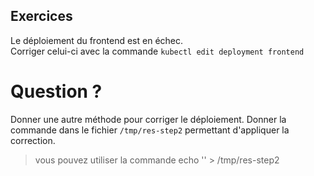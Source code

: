 ## Exercices
Le déploiement du frontend est en échec.  
Corriger celui-ci avec la commande `kubectl edit deployment frontend`

# Question ?
Donner une autre méthode pour corriger le déploiement.
Donner la commande dans le fichier `/tmp/res-step2` permettant d'appliquer la correction.

> vous pouvez utiliser la commande echo '<ma commande>' > /tmp/res-step2
